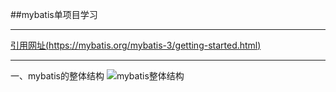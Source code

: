 ##mybatis单项目学习

---

[引用网址(https://mybatis.org/mybatis-3/getting-started.html)](https://mybatis.org/mybatis-3/getting-started.html)

---
一、mybatis的整体结构
![mybatis整体结构](https://yuyuan2018.oss-cn-beijing.aliyuncs.com/test/20191009/%E5%BE%AE%E4%BF%A1%E5%9B%BE%E7%89%87_20191009174727.png''mybais'')
